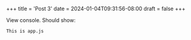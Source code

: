 +++
title = 'Post 3'
date = 2024-01-04T09:31:56-08:00
draft = false
+++

View console. Should show:

```text
This is app.js
```
